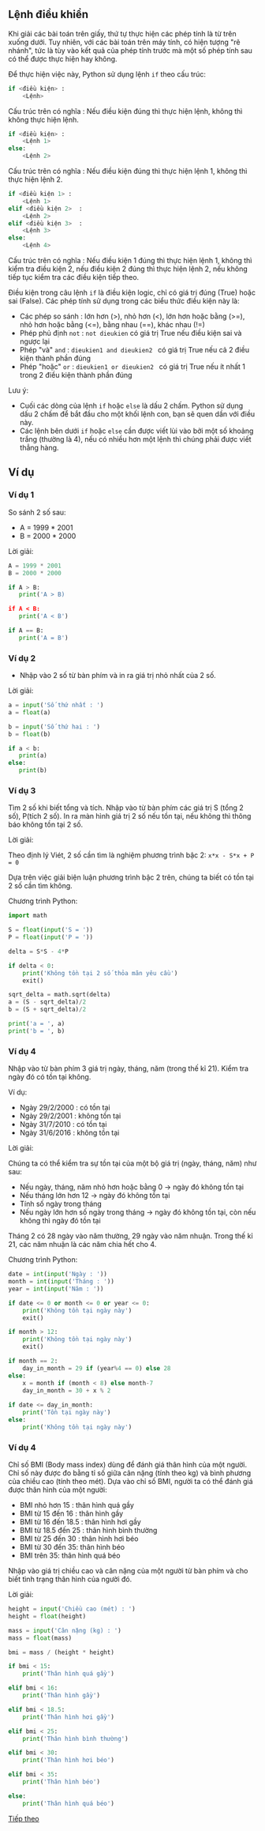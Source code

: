 ## Lệnh điều khiển

Khi giải các bài toán trên giấy, thứ tự thực hiện các phép tính là từ trên xuống dưới. Tuy nhiên, với các bài toán trên máy tính, có hiện tượng "rẽ nhánh", tức là tùy vào kết quả của phép tính trước mà một số phép tính sau có thể được thực hiện hay không.

Để thực hiện việc này, Python sử dụng lệnh ```if``` theo cấu trúc:

```python
if <điều kiện> :
    <Lệnh>
```
Cấu trúc trên có nghĩa : Nếu điều kiện đúng thì thực hiện lệnh, không thì không thực hiện lệnh.

```python
if <điều kiện> :
    <Lệnh 1>
else:
    <Lệnh 2>
```
Cấu trúc trên có nghĩa : Nếu điều kiện đúng thì thực hiện lệnh 1, không thì thực hiện lệnh 2.

```python
if <điều kiện 1> :
    <Lệnh 1>
elif <điều kiện 2>  :
    <Lệnh 2>
elif <điều kiện 3>  :
    <Lệnh 3>
else:
    <Lệnh 4>
```
Cấu trúc trên có nghĩa : Nếu điều kiện 1 đúng thì thực hiện lệnh 1, không thì kiểm tra điều kiện 2, nếu điều kiện 2 đúng thì thực hiện lệnh 2, nếu không tiếp tục kiểm tra các điều kiện tiếp theo.

Điều kiện trong câu lệnh ```if``` là điều kiện logic, chỉ có giá trị đúng (True) hoặc sai (False). Các phép tính sử dụng trong các biểu thức điều kiện này là:
 - Các phép so sánh : lớn hơn (>), nhỏ hơn (<), lớn hơn hoặc bằng (>=), nhỏ hơn hoặc bằng (<=), bằng nhau (==), khác nhau (!=)
 - Phép phủ định ```not``` : ```not dieukien``` có giá trị True nếu điều kiện sai và ngược lại
 - Phép "và" ```and``` : ```dieukien1 and dieukien2 ``` có giá trị True nếu cả 2 điều kiện thành phần đúng
 - Phép "hoặc" ```or``` : ```dieukien1 or dieukien2 ``` có giá trị True nếu ít nhất 1 trong 2 điều kiện thành phần đúng

Lưu ý:
 - Cuối các dòng của lệnh ```if``` hoặc ```else``` là dấu 2 chấm. Python sử dụng dấu 2 chấm để bắt đầu cho một khối lệnh con, bạn sẽ quen dần với điều này.
 - Các lệnh bên dưới ```if``` hoặc ```else``` cần được viết lùi vào bởi một số khoảng trắng (thường là 4), nếu có nhiều hơn một lệnh thì chúng phải được viết thẳng hàng.

## Ví dụ

### Ví dụ 1
So sánh 2 số sau:
 - A = 1999 * 2001
 - B = 2000 * 2000

Lời giải:

```python
A = 1999 * 2001
B = 2000 * 2000

if A > B:
   print('A > B)

if A < B:
   print('A < B')

if A == B:
   print('A = B')
```

### Ví dụ 2
- Nhập vào 2 số từ bàn phím và in ra giá trị nhỏ nhất của 2 số.

Lời giải:

```python
a = input('Số thứ nhất : ')
a = float(a)

b = input('Số thứ hai : ')
b = float(b)

if a < b:
   print(a)
else:
   print(b)
```

### Ví dụ 3
Tìm 2 số khi biết tổng và tích. Nhập vào từ bàn phím các giá trị S (tổng 2 số), P(tích 2 số). In ra màn hình giá trị 2 số nếu tồn tại, nếu không thì thông báo không tồn tại 2 số.

Lời giải:

Theo định lý Viét, 2 số cần tìm là nghiệm phương trình bậc 2:
  ```x*x - S*x + P = 0```

Dựa trên việc giải biện luận phương trình bậc 2 trên, chúng ta biết có tồn tại 2 số cần tìm không. 

Chương trình Python:

```python
import math

S = float(input('S = '))
P = float(input('P = '))

delta = S*S - 4*P

if delta < 0:
    print('Không tồn tại 2 số thỏa mãn yêu cầu')
    exit()

sqrt_delta = math.sqrt(delta)
a = (S - sqrt_delta)/2
b = (S + sqrt_delta)/2

print('a = ', a)
print('b = ', b)
```

### Ví dụ 4
Nhập vào từ bàn phím 3 giá trị ngày, tháng, năm (trong thế kỉ 21). Kiểm tra ngày đó có tồn tại không.

Ví dụ:
 - Ngày 29/2/2000 : có tồn tại
 - Ngày 29/2/2001 : không tồn tại
 - Ngày 31/7/2010 : có tồn tại
 - Ngày 31/6/2016 : không tồn tại

Lời giải:

Chúng ta có thể kiểm tra sự tồn tại của một bộ giá trị (ngày, tháng, năm) như sau:
 - Nếu ngày, tháng, năm nhỏ hơn hoặc bằng 0 -> ngày đó không tồn tại
 - Nếu tháng lớn hơn 12 -> ngày đó không tồn tại
 - Tính số ngày trong tháng
 - Nếu ngày lớn hơn số ngày trong tháng -> ngày đó không tồn tại, còn nếu không thì ngày đó tồn tại

Tháng 2 có 28 ngày vào năm thường, 29 ngày vào năm nhuận. Trong thế kỉ 21, các năm nhuận là các năm chia hết cho 4.

Chương trình Python:

```python
date = int(input('Ngày : '))
month = int(input('Tháng : '))
year = int(input('Năm : '))

if date <= 0 or month <= 0 or year <= 0:
    print('Không tồn tại ngày này')
    exit()

if month > 12:
    print('Không tồn tại ngày này')
    exit()

if month == 2:
    day_in_month = 29 if (year%4 == 0) else 28
else:
    x = month if (month < 8) else month-7
    day_in_month = 30 + x % 2
     
if date <= day_in_month:
    print('Tồn tại ngày này')
else:
    print('Không tồn tại ngày này')
```

### Ví dụ 4
Chỉ số BMI (Body mass index) dùng để đánh giá thân hình của một người. Chỉ số này được đo bằng tỉ số giữa cân nặng (tính theo kg) và bình phương của chiều cao (tính theo mét).
Dựa vào chỉ số BMI, người ta có thể đánh giá được thân hình của một người:
 - BMI nhỏ hơn 15 : thân hình quá gầy
 - BMI từ 15 đến 16 : thân hình gầy
 - BMI từ 16 đến 18.5 : thân hình hơi gầy
 - BMI từ 18.5 đến 25 : thân hình bình thường
 - BMI từ 25 đến 30 : thân hình hơi béo
 - BMI từ 30 đến 35: thân hình béo
 - BMI trên 35: thân hình quá béo

Nhập vào giá trị chiều cao và cân nặng của một người từ bàn phím và cho biết tình trạng thân hình của người đó.

Lời giải:

```python
height = input('Chiều cao (mét) : ')
height = float(height)

mass = input('Cân nặng (kg) : ')
mass = float(mass)

bmi = mass / (height * height)

if bmi < 15:
    print('Thân hình quá gầy')

elif bmi < 16:
    print('Thân hình gầy')

elif bmi < 18.5:
    print('Thân hình hơi gầy')

elif bmi < 25:
    print('Thân hình bình thường')

elif bmi < 30:
    print('Thân hình hơi béo')

elif bmi < 35:
    print('Thân hình béo')

else:
    print('Thân hình quá béo')
```

[Tiếp theo](Loop.md)


